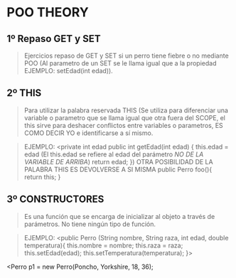 # POO THEORY

## 1º Repaso GET y SET
>Ejercicios repaso de GET y SET si un perro tiene fiebre o no mediante POO (Al parametro de un SET se le llama igual que a la propiedad EJEMPLO: setEdad(int edad)).

## 2º THIS
>Para utilizar la palabra reservada THIS (Se utiliza para diferenciar una variable o parametro que se llama igual que otra fuera del SCOPE, el this sirve para deshacer conflictos entre variables o parametros, ES COMO DECIR YO e identificarse a sí mismo.

>EJEMPLO:
<private int edad
public int getEdad(int edad) {
    this.edad = edad (El this.edad se refiere al edad del parámetro *NO DE LA VARIABLE DE ARRIBA*)
    return edad;
})
OTRA POSIBILIDAD DE LA PALABRA THIS ES DEVOLVERSE A SI MISMA
public Perro foo(){
    return this;
}

## 3º CONSTRUCTORES
>Es una función que se encarga de inicializar al objeto a través de parámetros.
>No tiene ningún tipo de función.

>EJEMPLO:
<public Perro (String nombre, String raza, int edad, double temperatura){
    this.nombre = nombre;
    this.raza = raza;
    this.setEdad(edad);
    this.setTemperatura(temperatura);
}>

<Perro p1 = new Perro(Poncho, Yorkshire, 18, 36);